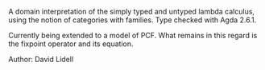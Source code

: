 A domain interpretation of the simply typed and untyped lambda calculus, using the notion of categories with families. Type checked with Agda 2.6.1.

Currently being extended to a model of PCF. What remains in this regard is the fixpoint operator and its equation.

Author: David Lidell
